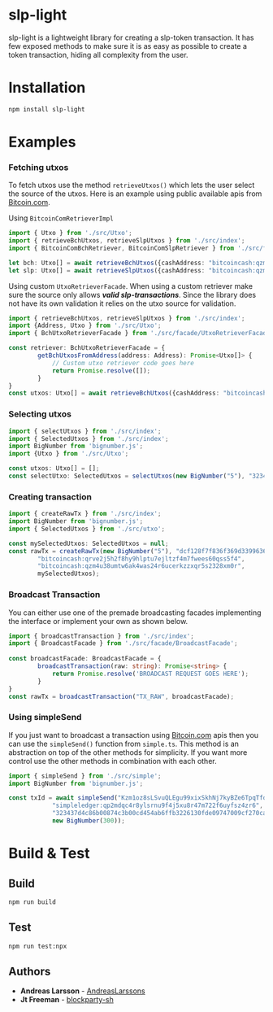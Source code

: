 # slp-light

slp-light is a lightweight library for creating a slp-token transaction. It has few exposed methods to make sure it is as 
easy as possible to create a token transaction, hiding all complexity from the user. 

# Installation
```bash
npm install slp-light
```

# Examples

### Fetching utxos
To fetch utxos use the method `retrieveUtxos()` which lets the user select the source of the utxos. Here is an 
example using public available apis from [Bitcoin.com](https://rest.bitcoin.com).

Using `BitcoinComRetrieverImpl`
```ts
import { Utxo } from './src/Utxo'; 
import { retrieveBchUtxos, retrieveSlpUtxos } from './src/index'; 
import { BitcoinComBchRetriever, BitcoinComSlpRetriever } from './src/facade/bitcoincom/';

let bch: Utxo[] = await retrieveBchUtxos({cashAddress: "bitcoincash:qzm4u38umtw6ak4was24r6ucerkzzxqr5s2328xm0r", wif: "WIF"}, new BitcoinComBchRetriever());
let slp: Utxo[] = await retrieveSlpUtxos({cashAddress: "bitcoincash:qzm4u38umtw6ak4was24r6ucerkzzxqr5s2328xm0r", wif: "WIF"}, new BitcoinComSlpRetriever());
```

Using custom `UtxoRetrieverFacade`. When using a custom retriever make sure the source only allows ***valid slp-transactions***. Since the library
does not have its own validation it relies on the utxo source for validation.
```ts
import { retrieveBchUtxos, retrieveSlpUtxos } from './src/index'; 
import {Address, Utxo } from './src/Utxo'; 
import { BchUtxoRetrieverFacade } from './src/facade/UtxoRetrieverFacade'; 

const retriever: BchUtxoRetrieverFacade = {
        getBchUtxosFromAddress(address: Address): Promise<Utxo[]> {
            // Custom utxo retriever code goes here
            return Promise.resolve([]);
        }
}
const utxos: Utxo[] = await retrieveBchUtxos({cashAddress: "bitcoincash:qzm4u38umtw6ak4was24r6ucerkzzxqr5s2328xm0r", wif: "WIF"}, retriever);
```

### Selecting utxos
```ts
import { selectUtxos } from './src/index'; 
import { SelectedUtxos } from './src/index'; 
import BigNumber from 'bignumber.js'; 
import {Utxo } from './src/Utxo'; 

const utxos: Utxo[] = [];
const selectUtxo: SelectedUtxos = selectUtxos(new BigNumber("5"), "323437d4c86b00874c3b00cd454ab6ffb3226130fde09747009cf270caedddcf", utxos);
```


### Creating transaction
```ts
import { createRawTx } from './src/index'; 
import BigNumber from 'bignumber.js'; 
import { SelectedUtxos } from './src/utxo'; 

const mySelectedUtxos: SelectedUtxos = null;
const rawTx = createRawTx(new BigNumber("5"), "dcf128f7f836f369d339963685e91b105cf7982d8977d09f6a776329a6e290e7",
        "bitcoincash:qrve2j5h2f8hy9hlptu7ejltzf4m7fwees60qss5f4",
        "bitcoincash:qzm4u38umtw6ak4was24r6ucerkzzxqr5s2328xm0r",
        mySelectedUtxos);
```

### Broadcast Transaction
You can either use one of the premade broadcasting facades implementing the interface or implement your own as shown below.
```ts
import { broadcastTransaction } from './src/index'; 
import { BroadcastFacade } from './src/facade/BroadcastFacade';
 
const broadcastFacade: BroadcastFacade = {
        broadcastTransaction(raw: string): Promise<string> {
            return Promise.resolve('BROADCAST REQUEST GOES HERE');
        }
}
const rawTx = broadcastTransaction("TX_RAW", broadcastFacade);
```

### Using simpleSend
If you just want to broadcast a transaction using [Bitcoin.com](https://rest.bitcoin.com) apis then you can use
the `simpleSend()` function from `simple.ts`. This method is an abstraction on top of the other methods for simplicity.
If you want more control use the other methods in combination with each other.
```ts
import { simpleSend } from './src/simple'; 
import BigNumber from 'bignumber.js'; 

const txId = await simpleSend("Kzm1oz8sLSvuQLEgu99xixSkhNj7kyBZe6TpqTfdgKGhXUeSLSR",
            "simpleledger:qp2mdqc4r8ylsrnu9f4j5xu8r47m722f6uyfsz4zr6",
            "323437d4c86b00874c3b00cd454ab6ffb3226130fde09747009cf270caedddcf",
            new BigNumber(300));
```

# Build & Test

## Build
```bash
npm run build
```

## Test
```bash
npm run test:npx
```

## Authors

* **Andreas Larsson** - [AndreasLarssons](https://github.com/AndreasLarssons)  
* **Jt Freeman** - [blockparty-sh](https://github.com/blockparty-sh)
